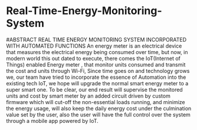 # Real-Time-Energy-Monitoring-System
#ABSTRACT
REAL TIME ENERGY MONITORING SYSTEM INCORPORATED WITH AUTOMATED FUNCTIONS
An energy meter is an electrical device that measures the electrical energy being consumed over time, but now, in modern world this out dated to execute, there comes the IoT(Internet of Things) enabled Energy meter , that monitor units consumed and transmit the cost and units through Wi-Fi, Since time goes on and technology grows we, our team have tried to incorporate the essence of Automation into the existing tech IoT, we hope will upgrade the normal smart energy meter to a super smart one. To be clear, our end result will supervise the monitored units and cost by smart meter by an added circuit driven by custom firmware which will cut-off the non-essential loads running, and minimize the energy usage, will also keep the daily energy cost under the culmination value set by the user, also the user will have the full control over the system through a mobile app powered by IoT.
